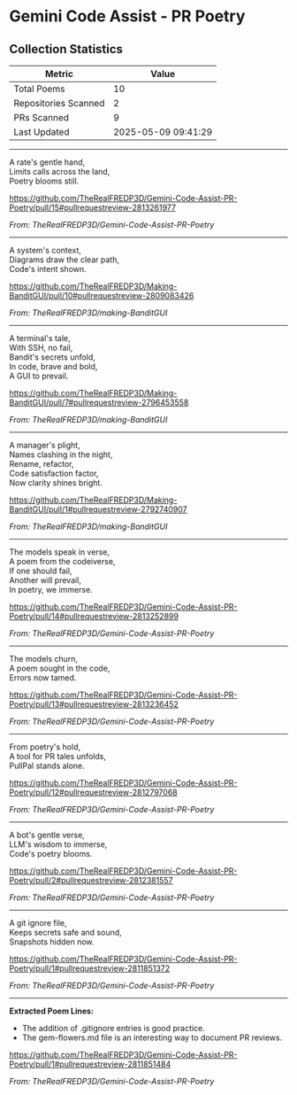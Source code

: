 # Gemini Code Assist - PR Poetry

## Collection Statistics

| Metric | Value |
|--------|-------|
| Total Poems | 10 |
| Repositories Scanned | 2 |
| PRs Scanned | 9 |
| Last Updated | 2025-05-09 09:41:29 |

---

   A rate's gentle hand,  
   Limits calls across the land,  
   Poetry blooms still.  

  <https://github.com/TheRealFREDP3D/Gemini-Code-Assist-PR-Poetry/pull/15#pullrequestreview-2813261977>
  
  _From: TheRealFREDP3D/Gemini-Code-Assist-PR-Poetry_

---

   A system's context,  
   Diagrams draw the clear path,  
   Code's intent shown.  

  <https://github.com/TheRealFREDP3D/Making-BanditGUI/pull/10#pullrequestreview-2809083426>
  
  _From: TheRealFREDP3D/making-BanditGUI_

---

   A terminal's tale,  
   With SSH, no fail,  
   Bandit's secrets unfold,  
   In code, brave and bold,  
   A GUI to prevail.  

  <https://github.com/TheRealFREDP3D/Making-BanditGUI/pull/7#pullrequestreview-2796453558>
  
  _From: TheRealFREDP3D/making-BanditGUI_

---

   A manager's plight,  
   Names clashing in the night,  
   Rename, refactor,  
   Code satisfaction factor,  
   Now clarity shines bright.  

  <https://github.com/TheRealFREDP3D/Making-BanditGUI/pull/1#pullrequestreview-2792740907>
  
  _From: TheRealFREDP3D/making-BanditGUI_

---

   The models speak in verse,  
   A poem from the codeiverse,  
   If one should fail,  
   Another will prevail,  
   In poetry, we immerse.  

  <https://github.com/TheRealFREDP3D/Gemini-Code-Assist-PR-Poetry/pull/14#pullrequestreview-2813252899>
  
  _From: TheRealFREDP3D/Gemini-Code-Assist-PR-Poetry_

---

   The models churn,  
   A poem sought in the code,  
   Errors now tamed.  

  <https://github.com/TheRealFREDP3D/Gemini-Code-Assist-PR-Poetry/pull/13#pullrequestreview-2813236452>
  
  _From: TheRealFREDP3D/Gemini-Code-Assist-PR-Poetry_

---

   From poetry's hold,    
   A tool for PR tales unfolds,    
   PullPal stands alone.  

  <https://github.com/TheRealFREDP3D/Gemini-Code-Assist-PR-Poetry/pull/12#pullrequestreview-2812797068>
  
  _From: TheRealFREDP3D/Gemini-Code-Assist-PR-Poetry_

---

   A bot's gentle verse,  
   LLM's wisdom to immerse,  
   Code's poetry blooms.  

  <https://github.com/TheRealFREDP3D/Gemini-Code-Assist-PR-Poetry/pull/2#pullrequestreview-2812381557>
  
  _From: TheRealFREDP3D/Gemini-Code-Assist-PR-Poetry_

---

   A git ignore file,  
   Keeps secrets safe and sound,  
   Snapshots hidden now.  

  <https://github.com/TheRealFREDP3D/Gemini-Code-Assist-PR-Poetry/pull/1#pullrequestreview-2811851372>
  
  _From: TheRealFREDP3D/Gemini-Code-Assist-PR-Poetry_

---

   **Extracted Poem Lines:**  
   - The addition of .gitignore entries is good practice.  
   - The gem-flowers.md file is an interesting way to document PR reviews.  

  <https://github.com/TheRealFREDP3D/Gemini-Code-Assist-PR-Poetry/pull/1#pullrequestreview-2811851484>
  
  _From: TheRealFREDP3D/Gemini-Code-Assist-PR-Poetry_

